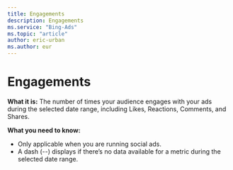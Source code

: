 ```yaml
---
title: Engagements
description: Engagements
ms.service: "Bing-Ads"
ms.topic: "article"
author: eric-urban
ms.author: eur
---
```


# Engagements

**What it is:** The number of times your audience engages with your ads during the selected date range, including Likes, Reactions, Comments, and Shares.

**What you need to know:**
- Only applicable when you are running social ads.
- A dash (--) displays if there’s no data available for a metric during the selected date range.


